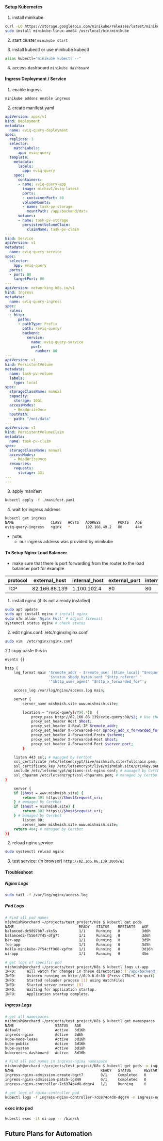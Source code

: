 #### Setup Kubernetes
1. install minikube
```bash
curl -LO https://storage.googleapis.com/minikube/releases/latest/minikube-linux-amd64
sudo install minikube-linux-amd64 /usr/local/bin/minikube
```
2. start cluster
`minikube start`

3. install kubectl or use minikube kubectl 
```bash
alias kubectl="minikube kubectl --"
```

4. access dashboard
`minikube dashboard`

#### Ingress Deployment / Service
1. enable ingress
```bash
minikube addons enable ingress
```

2. create manifest.yaml
```yaml
apiVersion: apps/v1
kind: Deployment
metadata:
  name: eviq-query-deployment
spec:
  replicas: 1
  selector:
    matchLabels:
      app: eviq-query
  template:
    metadata:
      labels:
        app: eviq-query
    spec:
      containers:
      - name: eviq-query-app
        image: michav1/eviq:latest
        ports:
        - containerPort: 80
        volumeMounts:
        - name: task-pv-storage
          mountPath: /app/backend/data
      volumes:
      - name: task-pv-storage
        persistentVolumeClaim:
          claimName: task-pv-claim
---
kind: Service
apiVersion: v1
metadata:
  name: eviq-query-service
spec:
  selector:
    app: eviq-query
  ports:
  - port: 80
    targetPort: 80
---
apiVersion: networking.k8s.io/v1
kind: Ingress
metadata:
  name: eviq-query-ingress
spec:
  rules:
  - http:
      paths:
      - pathType: Prefix
        path: /eviq-query/
        backend:
          service:
            name: eviq-query-service
            port:
              number: 80
---
apiVersion: v1
kind: PersistentVolume
metadata:
  name: task-pv-volume
  labels:
    type: local
spec:
  storageClassName: manual
  capacity:
    storage: 10Gi
  accessModes:
    - ReadWriteOnce
  hostPath:
    path: "/mnt/data"
---
apiVersion: v1
kind: PersistentVolumeClaim
metadata:
  name: task-pv-claim
spec:
  storageClassName: manual
  accessModes:
    - ReadWriteOnce
  resources:
    requests:
      storage: 3Gi
---
---
```

3. apply manifest
```bash
kubectl apply -f ./manifest.yaml
```

4. wait for ingress address
```bash
kubectl get ingress
NAME                 CLASS   HOSTS   ADDRESS        PORTS   AGE
eviq-query-ingress   nginx   *       192.168.49.2   80      44m
```
- note:
    - our ingress address was provided by minikube

#### To Setup Nginx Load Balancer

- make sure that there is port forwarding from the router to the load balancer port for example

|protocol|external_host |internal_host|external_port|internal_port|Internal_Interface|
|--------|--------------|-------------|-------------|-------------|------------------|
|    TCP | 82.166.86.139| 1.100.102.4 | 80          | 80          | IP_BR_LAN        |

1. install nginx (if its not already installed)
```bash
sudo apt update
sudo apt install nginx # install nginx
sudo ufw allow 'Nginx Full' # adjust firewall
systemctl status nginx # check status
```

2. edit nginx.conf: /etc/nginx/nginx.conf

```bash
sudo vim  /etc/nginx/nginx.conf
```
2.1 copy paste this in

```bash
events {}

http {
    log_format main '$remote_addr - $remote_user [$time_local] "$request" '
                    '$status $body_bytes_sent "$http_referer" '
                    '"$http_user_agent" "$http_x_forwarded_for"';

    access_log /var/log/nginx/access.log main;

    server {
        server_name mishmish.site www.mishmish.site;

        location ~ ^/eviq-query(/?)(.*)$  {
            proxy_pass http://82.166.86.139/eviq-query:80/$2; # Use the captured path without leading double slash
            proxy_set_header Host $host;
            proxy_set_header X-Real-IP $remote_addr;
            proxy_set_header X-Forwarded-For $proxy_add_x_forwarded_for;
            proxy_set_header X-Forwarded-Proto $scheme;
            proxy_set_header X-Forwarded-Host $host;
            proxy_set_header X-Forwarded-Port $server_port;
        }

    listen 443 ssl; # managed by Certbot
    ssl_certificate /etc/letsencrypt/live/mishmish.site/fullchain.pem; # managed by Certbot
    ssl_certificate_key /etc/letsencrypt/live/mishmish.site/privkey.pem; # managed by Certbot
    include /etc/letsencrypt/options-ssl-nginx.conf; # managed by Certbot
    ssl_dhparam /etc/letsencrypt/ssl-dhparams.pem; # managed by Certbot
}

    server {
    if ($host = www.mishmish.site) {
        return 301 https://$host$request_uri;
    } # managed by Certbot
    if ($host = mishmish.site) {
        return 301 https://$host$request_uri;
    } # managed by Certbot
        listen 80;
        server_name mishmish.site www.mishmish.site;
    return 404; # managed by Certbot
}}
```

2. reload nginx service
```bash
sudo systemctl reload nginx
```

3. test service: (in browser)
`http://82.166.86.139:3000/ui`


#### Troubleshoot
##### Nginx Logs
```bash
sudo tail -f /var/log/nginx/access.log
```

##### Pod Logs
```bash
# Find all pod names
mishmish@orchard ~/projects/test_project/K8s $ kubectl get pods
NAME                              READY   STATUS    RESTARTS   AGE
balanced-dc9897bb7-sks5s          1/1     Running   0          3d6h
balanced2-f55647f45-dfg7t         1/1     Running   0          3d6h
bar-app                           1/1     Running   0          3d5h
foo-app                           1/1     Running   0          3d5h
hello-minikube-7f54cff968-xpftm   1/1     Running   0          3d16h
ui-app                            1/1     Running   0          45m

# get logs of specific pod
mishmish@orchard ~/projects/test_project/K8s $ kubectl logs ui-app
INFO:     Will watch for changes in these directories: ['/app/backend']
INFO:     Uvicorn running on http://0.0.0.0:80 (Press CTRL+C to quit)
INFO:     Started reloader process [1] using WatchFiles
INFO:     Started server process [9]
INFO:     Waiting for application startup.
INFO:     Application startup complete.
```

##### Ingress Logs
```bash
# get all namespaces
mishmish@orchard ~/projects/test_project/K8s $ kubectl get namespaces
NAME                   STATUS   AGE
default                Active   3d16h
ingress-nginx          Active   3d6h
kube-node-lease        Active   3d16h
kube-public            Active   3d16h
kube-system            Active   3d16h
kubernetes-dashboard   Active   3d16h

# Find all pod names in ingress-nginx namespace
mishmish@orchard ~/projects/test_project/K8s $ kubectl get pods -n ingress-nginx 
NAME                                        READY   STATUS      RESTARTS   AGE
ingress-nginx-admission-create-bqct7        0/1     Completed   0          3d6h
ingress-nginx-admission-patch-lg849         0/1     Completed   0          3d6h
ingress-nginx-controller-7c6974c4d8-dqgr4   1/1     Running     0          3d6h

# get logs of nginx-controller pod
kubectl logs -f ingress-nginx-controller-7c6974c4d8-dqgr4 -n ingress-nginx 
```
#### exec into pod
```bash
kubectl exec -it ui-app -- /bin/sh
```

## Future Plans for Automation